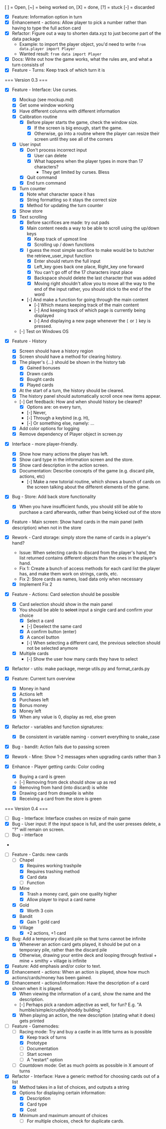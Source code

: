 [ ] = Open, [~] = being worked on, [X] = done, [?] = stuck [-] = discarded

- [X] Feature: Information option in turn
- [X] Enhancement - actions: Allow player to pick a number rather than having to type the full action card
- [X] Refactor: Figure out a way to shorten data.xyz to just become part of the data package
    - Example: to import the player object, you'd need to write `from data.player import Player`
     - Wanted result: `from data import Player`
- [X] Docs: Write out how the game works, what the rules are, and what a turn consists of
- [X] Feature - Turns: Keep track of which turn it is

=== Version 0.3 ===
- [X] Feature - Interface: Use curses.
    - [X] Mockup (see mockup.md)
    - [X] Get some window working
    - [X] Have different columns with different information
    - [X] Calibration routine
         - [X] Before player starts the game, check the window size.
            - [X] If the screen is big enough, start the game.
            - [X] Otherwise, go into a routine where the player can resize their screen until they see all of the corners
    - [X] User input
        - [X] Don't process incorrect input
            - [X] User can delete
            - [X] What happens when the player types in more than 17 characters?
                - They get limited by curses. Bless
        - [X] Quit command
        - [X] End turn command
    - [X] Turn counter
        - [X] Note what character space it has
        - [X] String formatting so it stays the correct size
        - [X] Method for updating the turn counter
    - [X] Show store
    - [X] Text scrolling
        - [X] Before sacrifices are made: try out pads
        - [X] Main content needs a way to be able to scroll using the up/down keys
            - [X] Keep track of upmost line
            - [X] Scrolling up / down functions
        - [X] I guess the most simple sacrifice to make would be to butcher the retrieve_user_input function
            - [X] Enter should return the full input
            - [X] Left_key goes back one place, Right_key one forward
            - [X] You can't go off of the 17 characters input place
            - [X] Backspace should delete the last character that was added
            - [X] Moving right shouldn't allow you to move all the way to the end of the input
                  rather, you should stick to the end of the word
        - [-] And make a function for going through the main content
            - [-] Which means keeping track of the main content
            - [-] And keeping track of which page is currently being displayed
            - [-] And displaying a new page whenever the `[` or `]` key is pressed.
    - [-] Test on Windows OS


- [X] Feature - History
    - [X] Screen should have a history region
    - [X] Screen should have a method for clearing history.
    - [X] The player's {...} should be shown in the history tab
        - [X] Gained bonuses
        - [X] Drawn cards
        - [X] Bought cards
        - [X] Played cards
    - [X] At the start of a turn, the history should be cleared.
    - [X] The history panel should automatically scroll once new items appear.
    - [-] Get feedback: How and when should history be cleared?
        - [X] Options are: on every turn,
        - [-] Never,
        - [-] Through a keybind (e.g. H),
        - [-] Or something else, namely: ...
    - [X] Add color options for logging
    - [X] Remove dependency of Player object in screen.py
- [X] Interface - more player-friendly.
    - [X] Show how many actions the player has left.
    - [X] Show card type in the information screen and the store.
    - [X] Show card description in the action screen.
    - [X] Documentation: Describe concepts of the game (e.g. discard pile, actions, etc)
        - [-] Make a new tutorial routine, which shows a bunch of cards on the screen talking about the different elements of the game.

- [X] Bug - Store: Add back store functionality
    - [X] When you have insufficient funds, you should still be able to purchase a card afterwards, rather than being kicked out of the store
- [X] Feature - Main screen: Show hand cards in the main panel (with description) when not in the store
- [X] Rework - Card storage: simply store the name of cards in a player's hand?
    - Issue: When selecting cards to discard from the player's hand, the list returned contains different objects than the ones in the player's hand.
    - Fix 1: Create a bunch of access methods for each card list the player has, and make them work on strings, cards, etc.
    - Fix 2: Store cards as names, load data only when necessary
    - [X] Implement Fix 2
- [X] Feature - Actions: Card selection should be possible
    - [X] Card selection should show in the main panel
    - [X] You should be able to ~~select~~ input a single card and confirm your choice
        - [X] Select a card
        - [-] Deselect the same card
        - [X] A confirm button (enter)
        - [X] A cancel button
        - [-] When selecting a different card, the previous selection should not be selected anymore
    - [X] Multiple cards
        - [-] Show the user how many cards they have to select
- [X] Refactor - utils: make package, merge utils.py and format_cards.py
- [X] Feature: Current turn overview
     - [X] Money in hand
     - [X] Actions left
     - [X] Purchases left
     - [X] Bonus money
     - [X] Money left
     - [X] When any value is 0, display as red, else green
- [X] Refactor - variables and function signatures:
    - [X] Be consistent in variable naming - convert everything to snake_case
- [X] Bug - bandit: Action fails due to passing screen
- [X] Rework - Mine: Show 1-2 messages when upgrading cards rather than 3
- [X] Enhance - Player getting cards: Color coding
    - [X] Buying a card is green
    - [-] Removing from deck should show up as red
    - [X] Removing from hand (into discard) is white
    - [X] Drawing card from drawpile is white
    - [X] Receiving a card from the store is green

=== Version 0.4 ===

- [ ] Bug - Interface: Interface crashes on resize of main game
- [X] Bug - User input: If the input space is full, and the user presses delete, a "?" will remain on screen.
- [ ] Bug - interface
-
- [ ] Feature - Cards: new cards
    - [ ] Chapel
        - [X] Requires working trashpile
        - [X] Requires trashing method
        - [X] Card data
        - [ ] Function
    - [X] Mine
        - [X] Trash a money card, gain one quality higher
        - [X] Allow player to input a card name
    - [X] Gold
        - [X] Worth 3 coin
    - [X] Bandit
        -  [X] Gain 1 gold card
    - [X] Village
        -  [X] +2 actions, +1 card
- [X] Bug: Add a temporary discard pile so that turns cannot be infinite
    - [X] Whenever an action card gets played, it should be put on a temporary pile, rather than the discard pile
    - [X] Otherwise, drawing your entire deck and looping through festival + mine + smithy + village is infinite
- [X] Feature: Add emphasis and/or color to text.
- [X] Enhancement - actions: When an action is played, show how much actions/cards/money has been gained.
- [X] Enhancement - actions/information: Have the description of a card shown when it is played.
    - [X] When viewing the information of a card, show the name and the description.
    - [-] Perhaps pick a random adjective as well, for fun? E.g. "A humble/simple/cruddy/shoddy building."
    - [X] When playing an action, the new description (stating what it does) gets printed
- [ ] Feature - Gamemodes:
    - [ ] Racing mode: Try and buy a castle in as little turns as is possible
        - [X] Keep track of turns
        - [X] Prototype
        - [ ] Documentation
        - [ ] Start screen
        - [ ] A "restart" option
    - [ ] Countdown mode: Get as much points as possible in X amount of turns
- [X] Refactor - Interface: Have a generic method for choosing cards out of a list
    - [X] Method takes in a list of choices, and outputs a string
    - [X] Options for displaying certain information:
        - [X] Description
        - [X] Card type
        - [X] Cost
    - [X] Minimum and maximum amount of choices
        - [ ] For multiple choices, check for duplicate cards.